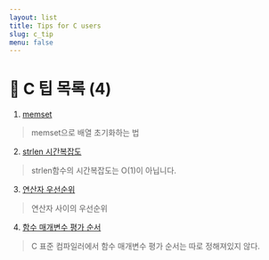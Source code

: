 ```yaml
---
layout: list
title: Tips for C users
slug: c_tip
menu: false
---
```



# 🚩 C 팁 목록 (4) 

1. [memset](../tips/c_tip/_posts/2020-06-30-memset.md)
> memset으로 배열 초기화하는 법


2. [strlen 시간복잡도](../tips/c_tip/_posts/2020-06-30-strlen-시간복잡도.md)
 > strlen함수의 시간복잡도는 O(1)이 아닙니다.


3. [연산자 우선순위](../tips/c_tip/_posts/2020-06-30-연산자-우선순위.md)
> 연산자 사이의 우선순위


4. [함수 매개변수 평가 순서](../tips/c_tip/_posts/2020-07-02-함수-매개변수-평가-순서.md)  
> C 표준 컴파일러에서 함수 매개변수 평가 순서는 따로 정해져있지 않다.